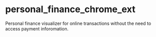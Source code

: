 # personal_finance_chrome_ext
Personal finance visualizer for online transactions without the need to access payment inforomation.
